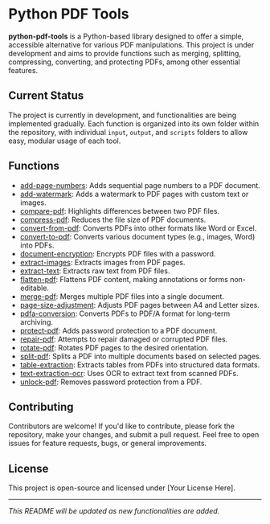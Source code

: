 # Python PDF Tools

**python-pdf-tools** is a Python-based library designed to offer a simple, accessible alternative for various PDF manipulations. This project is under development and aims to provide functions such as merging, splitting, compressing, converting, and protecting PDFs, among other essential features.

## Current Status

The project is currently in development, and functionalities are being implemented gradually. Each function is organized into its own folder within the repository, with individual `input`, `output`, and `scripts` folders to allow easy, modular usage of each tool.

## Functions

- [add-page-numbers](./add-page-numbers): Adds sequential page numbers to a PDF document.
- [add-watermark](./add-watermark): Adds a watermark to PDF pages with custom text or images.
- [compare-pdf](./compare-pdf): Highlights differences between two PDF files.
- [compress-pdf](./compress-pdf): Reduces the file size of PDF documents.
- [convert-from-pdf](./convert-from-pdf): Converts PDFs into other formats like Word or Excel.
- [convert-to-pdf](./convert-to-pdf): Converts various document types (e.g., images, Word) into PDFs.
- [document-encryption](./document-encryption): Encrypts PDF files with a password.
- [extract-images](./extract-images): Extracts images from PDF pages.
- [extract-text](./extract-text): Extracts raw text from PDF files.
- [flatten-pdf](./flatten-pdf): Flattens PDF content, making annotations or forms non-editable.
- [merge-pdf](./merge-pdf): Merges multiple PDF files into a single document.
- [page-size-adjustment](./page-size-adjustment): Adjusts PDF pages between A4 and Letter sizes.
- [pdfa-conversion](./pdfa-conversion): Converts PDFs to PDF/A format for long-term archiving.
- [protect-pdf](./protect-pdf): Adds password protection to a PDF document.
- [repair-pdf](./repair-pdf): Attempts to repair damaged or corrupted PDF files.
- [rotate-pdf](./rotate-pdf): Rotates PDF pages to the desired orientation.
- [split-pdf](./split-pdf): Splits a PDF into multiple documents based on selected pages.
- [table-extraction](./table-extraction): Extracts tables from PDFs into structured data formats.
- [text-extraction-ocr](./text-extraction-ocr): Uses OCR to extract text from scanned PDFs.
- [unlock-pdf](./unlock-pdf): Removes password protection from a PDF.

## Contributing

Contributors are welcome! If you'd like to contribute, please fork the repository, make your changes, and submit a pull request. Feel free to open issues for feature requests, bugs, or general improvements.

## License

This project is open-source and licensed under [Your License Here].

---

*This README will be updated as new functionalities are added.*
